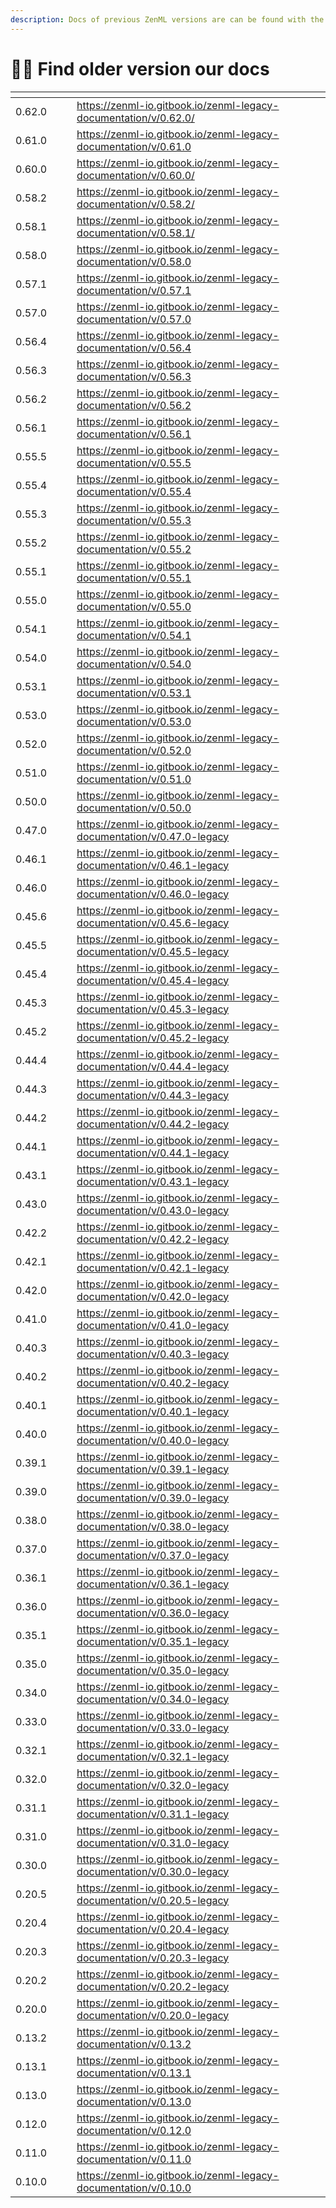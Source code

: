 ```yaml
---
description: Docs of previous ZenML versions are can be found with the following table.
---
```


# 🧙‍♂️ Find older version our docs

<table data-view="cards"><thead><tr><th></th><th></th><th></th><th data-hidden data-card-target data-type="content-ref"></th></tr></thead><tbody><tr><td>0.62.0</td><td></td><td></td><td><a href="https://zenml-io.gitbook.io/zenml-legacy-documentation/v/0.62.0/">https://zenml-io.gitbook.io/zenml-legacy-documentation/v/0.62.0/</a></td></tr><tr><td>0.61.0</td><td></td><td></td><td><a href="https://zenml-io.gitbook.io/zenml-legacy-documentation/v/0.61.0">https://zenml-io.gitbook.io/zenml-legacy-documentation/v/0.61.0</a></td></tr><tr><td>0.60.0</td><td></td><td></td><td><a href="https://zenml-io.gitbook.io/zenml-legacy-documentation/v/0.60.0/">https://zenml-io.gitbook.io/zenml-legacy-documentation/v/0.60.0/</a></td></tr><tr><td>0.58.2</td><td></td><td></td><td><a href="https://zenml-io.gitbook.io/zenml-legacy-documentation/v/0.58.2/">https://zenml-io.gitbook.io/zenml-legacy-documentation/v/0.58.2/</a></td></tr><tr><td>0.58.1</td><td></td><td></td><td><a href="https://zenml-io.gitbook.io/zenml-legacy-documentation/v/0.58.1/">https://zenml-io.gitbook.io/zenml-legacy-documentation/v/0.58.1/</a></td></tr><tr><td>0.58.0</td><td></td><td></td><td><a href="https://zenml-io.gitbook.io/zenml-legacy-documentation/v/0.58.0">https://zenml-io.gitbook.io/zenml-legacy-documentation/v/0.58.0</a></td></tr><tr><td>0.57.1</td><td></td><td></td><td><a href="https://zenml-io.gitbook.io/zenml-legacy-documentation/v/0.57.1">https://zenml-io.gitbook.io/zenml-legacy-documentation/v/0.57.1</a></td></tr><tr><td>0.57.0</td><td></td><td></td><td><a href="https://zenml-io.gitbook.io/zenml-legacy-documentation/v/0.57.0">https://zenml-io.gitbook.io/zenml-legacy-documentation/v/0.57.0</a></td></tr><tr><td>0.56.4</td><td></td><td></td><td><a href="https://zenml-io.gitbook.io/zenml-legacy-documentation/v/0.56.4">https://zenml-io.gitbook.io/zenml-legacy-documentation/v/0.56.4</a></td></tr><tr><td>0.56.3</td><td></td><td></td><td><a href="https://zenml-io.gitbook.io/zenml-legacy-documentation/v/0.56.3">https://zenml-io.gitbook.io/zenml-legacy-documentation/v/0.56.3</a></td></tr><tr><td>0.56.2</td><td></td><td></td><td><a href="https://zenml-io.gitbook.io/zenml-legacy-documentation/v/0.56.2">https://zenml-io.gitbook.io/zenml-legacy-documentation/v/0.56.2</a></td></tr><tr><td>0.56.1</td><td></td><td></td><td><a href="https://zenml-io.gitbook.io/zenml-legacy-documentation/v/0.56.1">https://zenml-io.gitbook.io/zenml-legacy-documentation/v/0.56.1</a></td></tr><tr><td>0.55.5</td><td></td><td></td><td><a href="https://zenml-io.gitbook.io/zenml-legacy-documentation/v/0.55.5">https://zenml-io.gitbook.io/zenml-legacy-documentation/v/0.55.5</a></td></tr><tr><td>0.55.4</td><td></td><td></td><td><a href="https://zenml-io.gitbook.io/zenml-legacy-documentation/v/0.55.4">https://zenml-io.gitbook.io/zenml-legacy-documentation/v/0.55.4</a></td></tr><tr><td>0.55.3</td><td></td><td></td><td><a href="https://zenml-io.gitbook.io/zenml-legacy-documentation/v/0.55.3">https://zenml-io.gitbook.io/zenml-legacy-documentation/v/0.55.3</a></td></tr><tr><td>0.55.2</td><td></td><td></td><td><a href="https://zenml-io.gitbook.io/zenml-legacy-documentation/v/0.55.2">https://zenml-io.gitbook.io/zenml-legacy-documentation/v/0.55.2</a></td></tr><tr><td>0.55.1</td><td></td><td></td><td><a href="https://zenml-io.gitbook.io/zenml-legacy-documentation/v/0.55.1">https://zenml-io.gitbook.io/zenml-legacy-documentation/v/0.55.1</a></td></tr><tr><td>0.55.0</td><td></td><td></td><td><a href="https://zenml-io.gitbook.io/zenml-legacy-documentation/v/0.55.0">https://zenml-io.gitbook.io/zenml-legacy-documentation/v/0.55.0</a></td></tr><tr><td>0.54.1</td><td></td><td></td><td><a href="https://zenml-io.gitbook.io/zenml-legacy-documentation/v/0.54.1">https://zenml-io.gitbook.io/zenml-legacy-documentation/v/0.54.1</a></td></tr><tr><td>0.54.0</td><td></td><td></td><td><a href="https://zenml-io.gitbook.io/zenml-legacy-documentation/v/0.54.0">https://zenml-io.gitbook.io/zenml-legacy-documentation/v/0.54.0</a></td></tr><tr><td>0.53.1</td><td></td><td></td><td><a href="https://zenml-io.gitbook.io/zenml-legacy-documentation/v/0.53.1">https://zenml-io.gitbook.io/zenml-legacy-documentation/v/0.53.1</a></td></tr><tr><td>0.53.0</td><td></td><td></td><td><a href="https://zenml-io.gitbook.io/zenml-legacy-documentation/v/0.53.0">https://zenml-io.gitbook.io/zenml-legacy-documentation/v/0.53.0</a></td></tr><tr><td>0.52.0</td><td></td><td></td><td><a href="https://zenml-io.gitbook.io/zenml-legacy-documentation/v/0.52.0">https://zenml-io.gitbook.io/zenml-legacy-documentation/v/0.52.0</a></td></tr><tr><td>0.51.0</td><td></td><td></td><td><a href="https://zenml-io.gitbook.io/zenml-legacy-documentation/v/0.51.0">https://zenml-io.gitbook.io/zenml-legacy-documentation/v/0.51.0</a></td></tr><tr><td>0.50.0</td><td></td><td></td><td><a href="https://zenml-io.gitbook.io/zenml-legacy-documentation/v/0.50.0">https://zenml-io.gitbook.io/zenml-legacy-documentation/v/0.50.0</a></td></tr><tr><td>0.47.0</td><td></td><td></td><td><a href="https://zenml-io.gitbook.io/zenml-legacy-documentation/v/0.47.0-legacy">https://zenml-io.gitbook.io/zenml-legacy-documentation/v/0.47.0-legacy</a></td></tr><tr><td>0.46.1</td><td></td><td></td><td><a href="https://zenml-io.gitbook.io/zenml-legacy-documentation/v/0.46.1-legacy">https://zenml-io.gitbook.io/zenml-legacy-documentation/v/0.46.1-legacy</a></td></tr><tr><td>0.46.0</td><td></td><td></td><td><a href="https://zenml-io.gitbook.io/zenml-legacy-documentation/v/0.46.0-legacy">https://zenml-io.gitbook.io/zenml-legacy-documentation/v/0.46.0-legacy</a></td></tr><tr><td>0.45.6</td><td></td><td></td><td><a href="https://zenml-io.gitbook.io/zenml-legacy-documentation/v/0.45.6-legacy">https://zenml-io.gitbook.io/zenml-legacy-documentation/v/0.45.6-legacy</a></td></tr><tr><td>0.45.5</td><td></td><td></td><td><a href="https://zenml-io.gitbook.io/zenml-legacy-documentation/v/0.45.5-legacy">https://zenml-io.gitbook.io/zenml-legacy-documentation/v/0.45.5-legacy</a></td></tr><tr><td>0.45.4</td><td></td><td></td><td><a href="https://zenml-io.gitbook.io/zenml-legacy-documentation/v/0.45.4-legacy">https://zenml-io.gitbook.io/zenml-legacy-documentation/v/0.45.4-legacy</a></td></tr><tr><td>0.45.3</td><td></td><td></td><td><a href="https://zenml-io.gitbook.io/zenml-legacy-documentation/v/0.45.3-legacy">https://zenml-io.gitbook.io/zenml-legacy-documentation/v/0.45.3-legacy</a></td></tr><tr><td>0.45.2</td><td></td><td></td><td><a href="https://zenml-io.gitbook.io/zenml-legacy-documentation/v/0.45.2-legacy">https://zenml-io.gitbook.io/zenml-legacy-documentation/v/0.45.2-legacy</a></td></tr><tr><td>0.44.4</td><td></td><td></td><td><a href="https://zenml-io.gitbook.io/zenml-legacy-documentation/v/0.44.4-legacy">https://zenml-io.gitbook.io/zenml-legacy-documentation/v/0.44.4-legacy</a></td></tr><tr><td>0.44.3</td><td></td><td></td><td><a href="https://zenml-io.gitbook.io/zenml-legacy-documentation/v/0.44.3-legacy">https://zenml-io.gitbook.io/zenml-legacy-documentation/v/0.44.3-legacy</a></td></tr><tr><td>0.44.2</td><td></td><td></td><td><a href="https://zenml-io.gitbook.io/zenml-legacy-documentation/v/0.44.2-legacy">https://zenml-io.gitbook.io/zenml-legacy-documentation/v/0.44.2-legacy</a></td></tr><tr><td>0.44.1</td><td></td><td></td><td><a href="https://zenml-io.gitbook.io/zenml-legacy-documentation/v/0.44.1-legacy">https://zenml-io.gitbook.io/zenml-legacy-documentation/v/0.44.1-legacy</a></td></tr><tr><td>0.43.1</td><td></td><td></td><td><a href="https://zenml-io.gitbook.io/zenml-legacy-documentation/v/0.43.1-legacy">https://zenml-io.gitbook.io/zenml-legacy-documentation/v/0.43.1-legacy</a></td></tr><tr><td>0.43.0</td><td></td><td></td><td><a href="https://zenml-io.gitbook.io/zenml-legacy-documentation/v/0.43.0-legacy">https://zenml-io.gitbook.io/zenml-legacy-documentation/v/0.43.0-legacy</a></td></tr><tr><td>0.42.2</td><td></td><td></td><td><a href="https://zenml-io.gitbook.io/zenml-legacy-documentation/v/0.42.2-legacy">https://zenml-io.gitbook.io/zenml-legacy-documentation/v/0.42.2-legacy</a></td></tr><tr><td>0.42.1</td><td></td><td></td><td><a href="https://zenml-io.gitbook.io/zenml-legacy-documentation/v/0.42.1-legacy">https://zenml-io.gitbook.io/zenml-legacy-documentation/v/0.42.1-legacy</a></td></tr><tr><td>0.42.0</td><td></td><td></td><td><a href="https://zenml-io.gitbook.io/zenml-legacy-documentation/v/0.42.0-legacy">https://zenml-io.gitbook.io/zenml-legacy-documentation/v/0.42.0-legacy</a></td></tr><tr><td>0.41.0</td><td></td><td></td><td><a href="https://zenml-io.gitbook.io/zenml-legacy-documentation/v/0.41.0-legacy">https://zenml-io.gitbook.io/zenml-legacy-documentation/v/0.41.0-legacy</a></td></tr><tr><td>0.40.3</td><td></td><td></td><td><a href="https://zenml-io.gitbook.io/zenml-legacy-documentation/v/0.40.3-legacy">https://zenml-io.gitbook.io/zenml-legacy-documentation/v/0.40.3-legacy</a></td></tr><tr><td>0.40.2</td><td></td><td></td><td><a href="https://zenml-io.gitbook.io/zenml-legacy-documentation/v/0.40.2-legacy">https://zenml-io.gitbook.io/zenml-legacy-documentation/v/0.40.2-legacy</a></td></tr><tr><td>0.40.1</td><td></td><td></td><td><a href="https://zenml-io.gitbook.io/zenml-legacy-documentation/v/0.40.1-legacy">https://zenml-io.gitbook.io/zenml-legacy-documentation/v/0.40.1-legacy</a></td></tr><tr><td>0.40.0</td><td></td><td></td><td><a href="https://zenml-io.gitbook.io/zenml-legacy-documentation/v/0.40.0-legacy">https://zenml-io.gitbook.io/zenml-legacy-documentation/v/0.40.0-legacy</a></td></tr><tr><td>0.39.1</td><td></td><td></td><td><a href="https://zenml-io.gitbook.io/zenml-legacy-documentation/v/0.39.1-legacy">https://zenml-io.gitbook.io/zenml-legacy-documentation/v/0.39.1-legacy</a></td></tr><tr><td>0.39.0</td><td></td><td></td><td><a href="https://zenml-io.gitbook.io/zenml-legacy-documentation/v/0.39.0-legacy">https://zenml-io.gitbook.io/zenml-legacy-documentation/v/0.39.0-legacy</a></td></tr><tr><td>0.38.0</td><td></td><td></td><td><a href="https://zenml-io.gitbook.io/zenml-legacy-documentation/v/0.38.0-legacy">https://zenml-io.gitbook.io/zenml-legacy-documentation/v/0.38.0-legacy</a></td></tr><tr><td>0.37.0</td><td></td><td></td><td><a href="https://zenml-io.gitbook.io/zenml-legacy-documentation/v/0.37.0-legacy">https://zenml-io.gitbook.io/zenml-legacy-documentation/v/0.37.0-legacy</a></td></tr><tr><td>0.36.1</td><td></td><td></td><td><a href="https://zenml-io.gitbook.io/zenml-legacy-documentation/v/0.36.1-legacy">https://zenml-io.gitbook.io/zenml-legacy-documentation/v/0.36.1-legacy</a></td></tr><tr><td>0.36.0</td><td></td><td></td><td><a href="https://zenml-io.gitbook.io/zenml-legacy-documentation/v/0.36.0-legacy">https://zenml-io.gitbook.io/zenml-legacy-documentation/v/0.36.0-legacy</a></td></tr><tr><td>0.35.1</td><td></td><td></td><td><a href="https://zenml-io.gitbook.io/zenml-legacy-documentation/v/0.35.1-legacy">https://zenml-io.gitbook.io/zenml-legacy-documentation/v/0.35.1-legacy</a></td></tr><tr><td>0.35.0</td><td></td><td></td><td><a href="https://zenml-io.gitbook.io/zenml-legacy-documentation/v/0.35.0-legacy">https://zenml-io.gitbook.io/zenml-legacy-documentation/v/0.35.0-legacy</a></td></tr><tr><td>0.34.0</td><td></td><td></td><td><a href="https://zenml-io.gitbook.io/zenml-legacy-documentation/v/0.34.0-legacy">https://zenml-io.gitbook.io/zenml-legacy-documentation/v/0.34.0-legacy</a></td></tr><tr><td>0.33.0</td><td></td><td></td><td><a href="https://zenml-io.gitbook.io/zenml-legacy-documentation/v/0.33.0-legacy">https://zenml-io.gitbook.io/zenml-legacy-documentation/v/0.33.0-legacy</a></td></tr><tr><td>0.32.1</td><td></td><td></td><td><a href="https://zenml-io.gitbook.io/zenml-legacy-documentation/v/0.32.1-legacy">https://zenml-io.gitbook.io/zenml-legacy-documentation/v/0.32.1-legacy</a></td></tr><tr><td>0.32.0</td><td></td><td></td><td><a href="https://zenml-io.gitbook.io/zenml-legacy-documentation/v/0.32.0-legacy">https://zenml-io.gitbook.io/zenml-legacy-documentation/v/0.32.0-legacy</a></td></tr><tr><td>0.31.1</td><td></td><td></td><td><a href="https://zenml-io.gitbook.io/zenml-legacy-documentation/v/0.31.1-legacy">https://zenml-io.gitbook.io/zenml-legacy-documentation/v/0.31.1-legacy</a></td></tr><tr><td>0.31.0</td><td></td><td></td><td><a href="https://zenml-io.gitbook.io/zenml-legacy-documentation/v/0.31.0-legacy">https://zenml-io.gitbook.io/zenml-legacy-documentation/v/0.31.0-legacy</a></td></tr><tr><td>0.30.0</td><td></td><td></td><td><a href="https://zenml-io.gitbook.io/zenml-legacy-documentation/v/0.30.0-legacy">https://zenml-io.gitbook.io/zenml-legacy-documentation/v/0.30.0-legacy</a></td></tr><tr><td>0.20.5</td><td></td><td></td><td><a href="https://zenml-io.gitbook.io/zenml-legacy-documentation/v/0.20.5-legacy">https://zenml-io.gitbook.io/zenml-legacy-documentation/v/0.20.5-legacy</a></td></tr><tr><td>0.20.4</td><td></td><td></td><td><a href="https://zenml-io.gitbook.io/zenml-legacy-documentation/v/0.20.4-legacy">https://zenml-io.gitbook.io/zenml-legacy-documentation/v/0.20.4-legacy</a></td></tr><tr><td>0.20.3</td><td></td><td></td><td><a href="https://zenml-io.gitbook.io/zenml-legacy-documentation/v/0.20.3-legacy">https://zenml-io.gitbook.io/zenml-legacy-documentation/v/0.20.3-legacy</a></td></tr><tr><td>0.20.2</td><td></td><td></td><td><a href="https://zenml-io.gitbook.io/zenml-legacy-documentation/v/0.20.2-legacy">https://zenml-io.gitbook.io/zenml-legacy-documentation/v/0.20.2-legacy</a></td></tr><tr><td>0.20.0</td><td></td><td></td><td><a href="https://zenml-io.gitbook.io/zenml-legacy-documentation/v/0.20.0-legacy">https://zenml-io.gitbook.io/zenml-legacy-documentation/v/0.20.0-legacy</a></td></tr><tr><td>0.13.2</td><td></td><td></td><td><a href="https://zenml-io.gitbook.io/zenml-legacy-documentation/v/0.13.2">https://zenml-io.gitbook.io/zenml-legacy-documentation/v/0.13.2</a></td></tr><tr><td>0.13.1</td><td></td><td></td><td><a href="https://zenml-io.gitbook.io/zenml-legacy-documentation/v/0.13.1">https://zenml-io.gitbook.io/zenml-legacy-documentation/v/0.13.1</a></td></tr><tr><td>0.13.0</td><td></td><td></td><td><a href="https://zenml-io.gitbook.io/zenml-legacy-documentation/v/0.13.0">https://zenml-io.gitbook.io/zenml-legacy-documentation/v/0.13.0</a></td></tr><tr><td>0.12.0</td><td></td><td></td><td><a href="https://zenml-io.gitbook.io/zenml-legacy-documentation/v/0.12.0">https://zenml-io.gitbook.io/zenml-legacy-documentation/v/0.12.0</a></td></tr><tr><td>0.11.0</td><td></td><td></td><td><a href="https://zenml-io.gitbook.io/zenml-legacy-documentation/v/0.11.0">https://zenml-io.gitbook.io/zenml-legacy-documentation/v/0.11.0</a></td></tr><tr><td>0.10.0</td><td></td><td></td><td><a href="https://zenml-io.gitbook.io/zenml-legacy-documentation/v/0.10.0">https://zenml-io.gitbook.io/zenml-legacy-documentation/v/0.10.0</a></td></tr></tbody></table>
